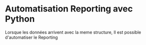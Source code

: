 # Automatisation  Reporting avec Python

Lorsque les données arrivent avec la meme structure, Il est possible d'automatiser le Reporting